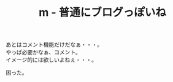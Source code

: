 ﻿---
title: m - 普通にブログっぽいね
pubtime: 2012-12-06T21:53:00+09:00
tags: [テスト記事]
---

あとはコメント機能だけだなぁ・・・。  
やっぱ必要かなぁ、コメント。  
イメージ的には欲しいよねぇ・・・。

困った。
